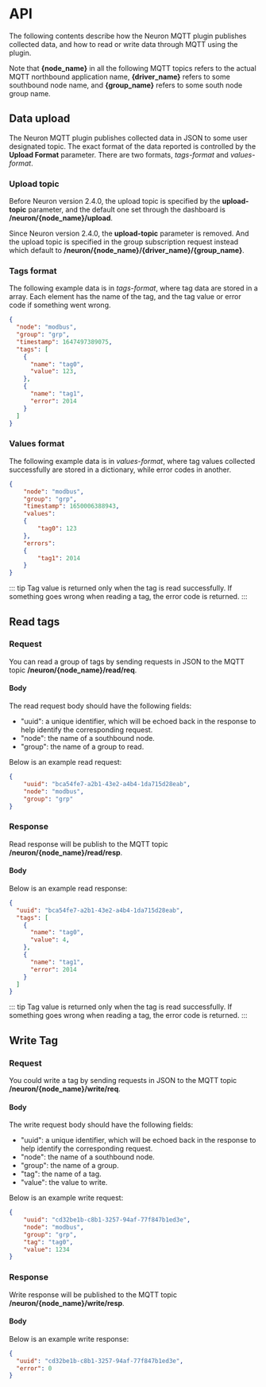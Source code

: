 # API

The following contents describe how the Neuron MQTT plugin publishes collected
data, and how to read or write data through MQTT using the plugin.

Note that **{node_name}** in all the following MQTT topics refers to the actual
MQTT northbound application name, **{driver_name}** refers to some southbound
node name, and **{group_name}** refers to some south node group name.

## Data upload

The Neuron MQTT plugin publishes collected data in JSON to some user designated
topic.
The exact format of the data reported is controlled by the **Upload Format** parameter.
There are two formats, *tags-format* and *values-format*.

### Upload topic

Before Neuron version 2.4.0, the upload topic is specified by the
**upload-topic** parameter, and the default one set through the dashboard is
**/neuron/{node_name}/upload**.

Since Neuron version 2.4.0, the **upload-topic** parameter is removed.
And the upload topic is specified in the group subscription request instead
which default to **/neuron/{node_name}/{driver_name}/{group_name}**.

### Tags format

The following example data is in *tags-format*, where tag data are stored in
a array. Each element has the name of the tag, and the tag value or error code
if something went wrong.

```json
{
  "node": "modbus",
  "group": "grp",
  "timestamp": 1647497389075,
  "tags": [
    {
      "name": "tag0",
      "value": 123,
    },
    {
      "name": "tag1",
      "error": 2014
    }
  ]
}
```

### Values format

The following example data is in *values-format*, where tag values collected
successfully are stored in a dictionary, while error codes in another.

```json
{
    "node": "modbus",
    "group": "grp",
    "timestamp": 1650006388943,
    "values":
    {
        "tag0": 123
    },
    "errors":
    {
        "tag1": 2014
    }
}
```

::: tip
Tag value is returned only when the tag is read successfully. If something goes
wrong when reading a tag, the error code is returned.
:::

## Read tags

### Request

You can read a group of tags by sending requests in JSON to the MQTT topic
**/neuron/{node_name}/read/req**.

#### Body

The read request body should have the following fields:
* "uuid": a unique identifier, which will be echoed back in the response to help identify the corresponding request.
* "node": the name of a southbound node.
* "group": the name of a group to read.

Below is an example read request:

```json
{
    "uuid": "bca54fe7-a2b1-43e2-a4b4-1da715d28eab",
    "node": "modbus",
    "group": "grp"
}
```

### Response

Read response will be publish to the MQTT topic **/neuron/{node_name}/read/resp**.

#### Body

Below is an example read response:

```json
{
  "uuid": "bca54fe7-a2b1-43e2-a4b4-1da715d28eab",
  "tags": [
    {
      "name": "tag0",
      "value": 4,
    },
    {
      "name": "tag1",
      "error": 2014
    }
  ]
}
```

::: tip
Tag value is returned only when the tag is read successfully. If something goes
wrong when reading a tag, the error code is returned.
:::

## Write Tag

### Request

You could write a tag by sending requests in JSON to the MQTT topic
**/neuron/{node_name}/write/req**.

#### Body

The write request body should have the following fields:
* "uuid": a unique identifier, which will be echoed back in the response to help identify the corresponding request.
* "node": the name of a southbound node.
* "group": the name of a group.
* "tag": the name of a tag.
* "value": the value to write.

Below is an example write request:

```json
{
    "uuid": "cd32be1b-c8b1-3257-94af-77f847b1ed3e",
    "node": "modbus",
    "group": "grp",
    "tag": "tag0",
    "value": 1234
}
```

### Response

Write response will be published to the MQTT topic **/neuron/{node_name}/write/resp**.

#### Body

Below is an example write response:

```json
{
  "uuid": "cd32be1b-c8b1-3257-94af-77f847b1ed3e",
  "error": 0
}
```
